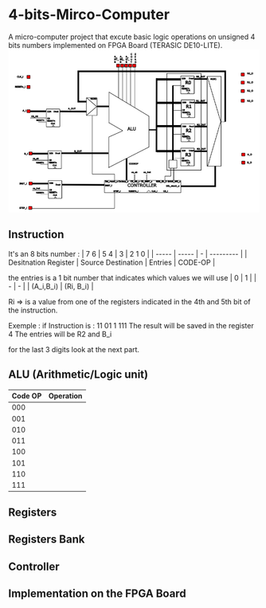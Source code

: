 # 4-bits-Mirco-Computer
A micro-computer project that excute basic logic operations on unsigned 4 bits numbers implemented on FPGA Board (TERASIC DE10-LITE).
![Computer Architecture](Project_Architecture.png)

## Instruction 

It's an 8 bits number : 
| 7  6 | 5  4 | 3 | 2  1  0 |
| ----- | ----- | - | --------- |
| Desitnation Register |  Source Destination | Entries | CODE-OP |

the entries is a 1 bit number that indicates which values we will use 
| 0 | 1 |
| - | - |
| (A_i,B_i) | (Ri, B_i) |

Ri => is a value from one of the registers indicated in the 4th and 5th bit of the instruction.

Exemple : 
if Instruction is : 11 01 1 111 
The result will be saved in the register 4
The entries will be R2 and B_i

for the last 3 digits look at the next part.

## ALU (Arithmetic/Logic unit)


| Code OP | Operation |
| ------------- | ------------- |
| 000  |   |
| 001  |   |
| 010  |   |
| 011  |   |
| 100  |   |
| 101  |   |
| 110  |   |
| 111  |   |


## Registers

## Registers Bank

## Controller

## Implementation on the FPGA Board